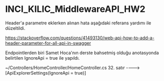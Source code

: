 # INCI_KILIC_MiddlewareAPI_HW2

Header'a parametre eklerken alınan hata aşağıdaki referans yardımı ile düzeltildi.

https://stackoverflow.com/questions/41493130/web-api-how-to-add-a-header-parameter-for-all-api-in-swagger

Endpointlerden biri Samet Hoca'nın derste bahsetmiş olduğu anotasyonda belirtilen IgnoreApi = true ile yapıldı. 

~/Controllers/HomeController/HomeController.cs 32. satır ----> [ApiExplorerSettings(IgnoreApi = true)]

